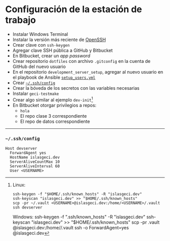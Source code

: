 # Configuración de la estación de trabajo

- Instalar Windows Terminal
- Instalar la versión más reciente de [OpenSSH](https://github.com/PowerShell/Win32-OpenSSH/releases)
- Crear clave con `ssh-keygen`
- Agregar clave SSH pública a GitHub y Bitbucket
- En Bitbucket, crear un _app password_
- Crear repositorio `dotfiles` con archivo `.gitconfig` en la cuenta de GitHub del nuevo usuario
- En el repositorio `development_server_setup`, agregar al nuevo usuario en el playbook de Ansible [`setup_users.yml`](https://github.com/IslasGECI/development_server_setup/blob/develop/ansible/setup_users.yml)
- Crear [`~/.ssh/config`](#sshconfig)
- Crear la bóveda de los secretos con las variables necesarias
- Instalar `geci-testmake`
- Crear algo similar al ejemplo `dev-init`[^devinit]
- En Bitbucket otorgar privilegios a repos:
    - `hola`
    - El repo clase 3 correspondiente
    - El repo de datos correspondiente


---


### `~/.ssh/config`

```
Host devserver
  ForwardAgent yes
  HostName islasgeci.dev
  ServerAliveCountMax 10
  ServerAliveInterval 60
  User <USERNAME>
```

[^devinit]:
    Linux:
    ```
    ssh-keygen -f "$HOME/.ssh/known_hosts" -R "islasgeci.dev"
    ssh-keyscan "islasgeci.dev" >> "$HOME/.ssh/known_hosts"
    scp -pr ~/.vault <USERNAME>@islasgeci.dev:/home/<USERNAME>/.vault
    ssh devserver
    ```

    Windows:
    ssh-keygen -f ".ssh/known_hosts" -R "islasgeci.dev"
    ssh-keyscan "islasgeci.dev" >> "$HOME/.ssh/known_hosts"
    scp -pr .vault <USERNAME>@islasgeci.dev:/home/<USERNAME>/.vault
    ssh -o ForwardAgent=yes <USERNAME>@islasgeci.dev

